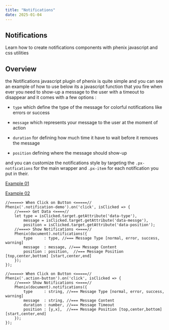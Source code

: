```yaml
---
title: "Notifications"
date: 2025-01-04
---
```


## Notifications

Learn how to create notifications components with phenix javascript and css utilities

## Overview

the Notifications javascript plugin of phenix is quite simple and you can see an example of how to use below its a javascript function that you fire when ever you need to show-up a message to the user with a timeout to disappear and it comes with a few options :

- `type` which define the type of the message for colorful notifications like errors or success

- `message` which represents your message to the user at the moment of action

- `duration` for defining how much time it have to wait before it removes the message

- `position` defining where the message should show-up

and you can customize the notifications style by targeting the `.px-notfications` for the main wrapper and `.px-item` for each notification you put in their.

[Example 01](#tab-1)

[Example 02](#tab-2)

```
//=====> When Click on Button <=====//
Phenix('.notification-demo').on('click', isClicked => {
    //====> Get Data <====//
    let type = isClicked.target.getAttribute('data-type'),
        message = isClicked.target.getAttribute('data-messge'),
        position = isClicked.target.getAttribute('data-position');
    //====> Show Notifications <====//
    Phenix(document).notifications({
        type     : type, //=== Message Type [normal, error, success, warning]
        message  : message, //=== Message Content
        position : position,  //=== Message Position [top,center,bottom] [start,center,end]
    });
});
```

```
//=====> When Click on Button <=====//
Phenix('.action-button').on('click', isClicked => {
    //====> Show Notifications <====//
    Phenix(document).notifications({
        type     : string, //=== Message Type [normal, error, success, warning]
        message  : string, //=== Message Content
        duration : number, //=== Message Timeout
        position : [y,x],  //=== Message Position [top,center,bottom] [start,center,end]
    });
});
```
